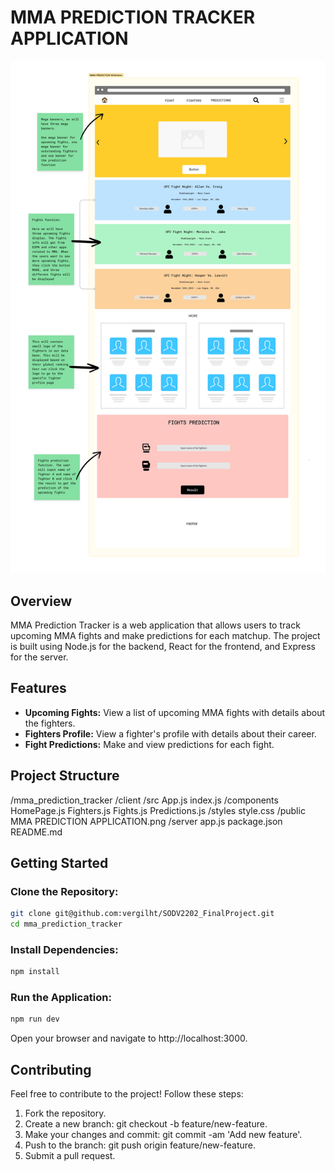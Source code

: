# MMA PREDICTION TRACKER APPLICATION

![MMA Prediction Application](public/MMA%20PREDICTION%20APPLICATION.png)

## Overview

MMA Prediction Tracker is a web application that allows users to track upcoming MMA fights and make predictions for each matchup. The project is built using Node.js for the backend, React for the frontend, and Express for the server.

## Features

- **Upcoming Fights:** View a list of upcoming MMA fights with details about the fighters.
- **Fighters Profile:** View a fighter's profile with details about their career.
- **Fight Predictions:** Make and view predictions for each fight.

## Project Structure

/mma_prediction_tracker
    /client
        /src
            App.js
            index.js
            /components
                HomePage.js
                Fighters.js
                Fights.js
                Predictions.js
            /styles
                style.css
        /public
            MMA PREDICTION APPLICATION.png
    /server
        app.js
    package.json
    README.md

## Getting Started

### Clone the Repository:

```bash
git clone git@github.com:vergilht/SODV2202_FinalProject.git
cd mma_prediction_tracker
````

### Install Dependencies:
```bash
npm install
````

### Run the Application:
```bash
npm run dev
````
Open your browser and navigate to http://localhost:3000.


## Contributing
Feel free to contribute to the project! Follow these steps:

1. Fork the repository.
2. Create a new branch: git checkout -b feature/new-feature.
3. Make your changes and commit: git commit -am 'Add new feature'.
4. Push to the branch: git push origin feature/new-feature.
5. Submit a pull request.

